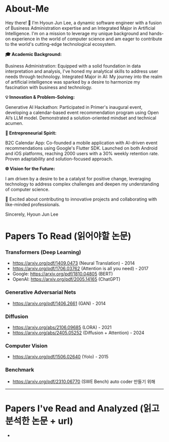 # About-Me

Hey there! 👋 I'm Hyoun Jun Lee, a dynamic software engineer with a fusion of Business Administration expertise and an Integrated Major in Artificial Intelligence. I'm on a mission to leverage my unique background and hands-on experience in the world of computer science and am eager to contribute to the world's cutting-edge technological ecosystem.

**🎓 Academic Background:**

Business Administration: Equipped with a solid foundation in data interpretation and analysis, I've honed my analytical skills to address user needs through technology.
Integrated Major in AI: My journey into the realm of artificial intelligence was sparked by a desire to harmonize my fascination with business and technology.
 
**💡 Innovation & Problem-Solving:**

Generative AI Hackathon: Participated in Primer's inaugural event, developing a calendar-based event recommendation program using Open AI’s LLM model. Demonstrated a solution-oriented mindset and technical acumen.

**🚀 Entrepreneurial Spirit:**

B2C Calendar App: Co-founded a mobile application with AI-driven event recommendations using Google's Flutter SDK. Launched on both Android and iOS platforms, reaching 2000 users with a 30% weekly retention rate. Proven adaptability and solution-focused approach.

**🌐 Vision for the Future:**

I am driven by a desire to be a catalyst for positive change, leveraging technology to address complex challenges and deepen my understanding of computer science.

🤝 Excited about contributing to innovative projects and collaborating with like-minded professionals.

Sincerely,
Hyoun Jun Lee




# Papers To Read (읽어야할 논문) 

### Transformers (Deep Learning)
- https://arxiv.org/pdf/1409.0473 (Neural Translation) - 2014
- https://arxiv.org/pdf/1706.03762 (Attention is all you need) - 2017
- Google: https://arxiv.org/pdf/1810.04805 (BERT)
- OpenAI: https://arxiv.org/pdf/2005.14165 (ChatGPT)

### Generative Adversarial Nets
- https://arxiv.org/pdf/1406.2661 (GAN) - 2014

### Diffusion
- https://arxiv.org/abs/2106.09685 (LORA) - 2021
- https://arxiv.org/abs/2405.05252 (Diffusion + Attention) - 2024

### Computer Vision 
- https://arxiv.org/pdf/1506.02640 (Yolo) - 2015

### Benchmark 
- https://arxiv.org/pdf/2310.06770 (SWE Bench) auto coder 만들기 위해

------------------------------------------------------------------------------------------------
# Papers I've Read and Analyzed (읽고 분석한 논문 +  url) 
- 
